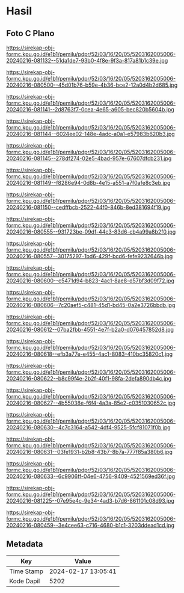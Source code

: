 # Hasil

## Foto C Plano

https://sirekap-obj-formc.kpu.go.id/e1b1/pemilu/pdpr/52/03/16/20/05/5203162005006-20240216-081132--51da1de7-93b0-4f8e-9f3a-817a81b1c39e.jpg

https://sirekap-obj-formc.kpu.go.id/e1b1/pemilu/pdpr/52/03/16/20/05/5203162005006-20240216-080500--45d01b76-b59e-4b36-bce2-12a0d4b2d685.jpg

https://sirekap-obj-formc.kpu.go.id/e1b1/pemilu/pdpr/52/03/16/20/05/5203162005006-20240216-081141--2d8763f7-0cea-4e65-a605-bec820b5604b.jpg

https://sirekap-obj-formc.kpu.go.id/e1b1/pemilu/pdpr/52/03/16/20/05/5203162005006-20240216-081144--6024ee02-148e-4adc-a0a1-e57983b620b3.jpg

https://sirekap-obj-formc.kpu.go.id/e1b1/pemilu/pdpr/52/03/16/20/05/5203162005006-20240216-081145--278df274-02e5-4bad-957e-67607dfcb231.jpg

https://sirekap-obj-formc.kpu.go.id/e1b1/pemilu/pdpr/52/03/16/20/05/5203162005006-20240216-081149--f8286e94-0d8b-4e15-a551-a7f0afe8c3eb.jpg

https://sirekap-obj-formc.kpu.go.id/e1b1/pemilu/pdpr/52/03/16/20/05/5203162005006-20240216-081150--cedffbcb-2522-44f0-846b-8ed381694f19.jpg

https://sirekap-obj-formc.kpu.go.id/e1b1/pemilu/pdpr/52/03/16/20/05/5203162005006-20240216-080555--931723be-09df-44c3-83d6-cb4a99a8b2f0.jpg

https://sirekap-obj-formc.kpu.go.id/e1b1/pemilu/pdpr/52/03/16/20/05/5203162005006-20240216-080557--30175297-1bd6-429f-bcd6-fefe9232646b.jpg

https://sirekap-obj-formc.kpu.go.id/e1b1/pemilu/pdpr/52/03/16/20/05/5203162005006-20240216-080600--c5471d94-b823-4ac1-8ae8-d57bf3d09f72.jpg

https://sirekap-obj-formc.kpu.go.id/e1b1/pemilu/pdpr/52/03/16/20/05/5203162005006-20240216-080606--7c20aef5-c481-45d1-bd45-0a2e3726bbdb.jpg

https://sirekap-obj-formc.kpu.go.id/e1b1/pemilu/pdpr/52/03/16/20/05/5203162005006-20240216-080612--07ba2fbb-4551-4e7f-b2a0-d076457852d8.jpg

https://sirekap-obj-formc.kpu.go.id/e1b1/pemilu/pdpr/52/03/16/20/05/5203162005006-20240216-080618--efb3a77e-e455-4ac1-8083-410bc35820c1.jpg

https://sirekap-obj-formc.kpu.go.id/e1b1/pemilu/pdpr/52/03/16/20/05/5203162005006-20240216-080622--b8c99f4e-2b2f-40f1-98fa-2defa890db4c.jpg

https://sirekap-obj-formc.kpu.go.id/e1b1/pemilu/pdpr/52/03/16/20/05/5203162005006-20240216-080627--4b55038e-f6f4-4a3a-85e2-c0351030652c.jpg

https://sirekap-obj-formc.kpu.go.id/e1b1/pemilu/pdpr/52/03/16/20/05/5203162005006-20240216-080630--4c7c3164-a542-4df4-9525-5fcf81071f0b.jpg

https://sirekap-obj-formc.kpu.go.id/e1b1/pemilu/pdpr/52/03/16/20/05/5203162005006-20240216-080631--03fe1931-b2b8-43b7-8b7a-777f85a380b6.jpg

https://sirekap-obj-formc.kpu.go.id/e1b1/pemilu/pdpr/52/03/16/20/05/5203162005006-20240216-080633--6c9906ff-04e6-4756-9409-4521569ed36f.jpg

https://sirekap-obj-formc.kpu.go.id/e1b1/pemilu/pdpr/52/03/16/20/05/5203162005006-20240216-081225--07e95e4c-9e34-4ad3-b7d6-861101c08d93.jpg

https://sirekap-obj-formc.kpu.go.id/e1b1/pemilu/pdpr/52/03/16/20/05/5203162005006-20240216-080459--3e4cee63-c716-4680-b1c1-3203ddead1cd.jpg


## Metadata

| Key        | Value               |
| ---------- | ------------------- |
| Time Stamp | 2024-02-17 13:05:41 |
| Kode Dapil | 5202                |



